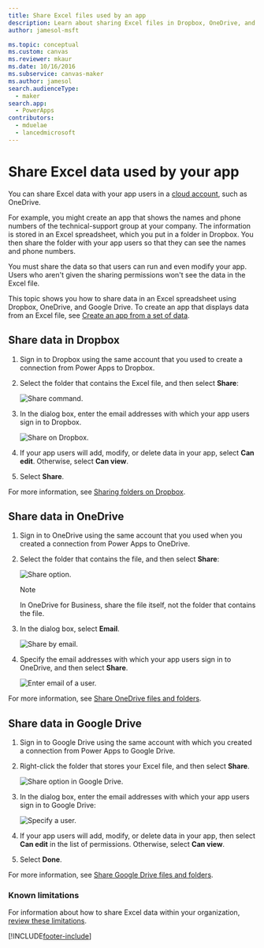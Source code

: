 ```yaml
---
title: Share Excel files used by an app
description: Learn about sharing Excel files in Dropbox, OneDrive, and Google Drive.
author: jamesol-msft

ms.topic: conceptual
ms.custom: canvas
ms.reviewer: mkaur
ms.date: 10/16/2016
ms.subservice: canvas-maker
ms.author: jamesol
search.audienceType: 
  - maker
search.app: 
  - PowerApps
contributors:
  - mduelae
  - lancedmicrosoft
---
```

# Share Excel data used by your app

You can share Excel data with your app users in a [cloud account](connections/cloud-storage-blob-connections.md), such as OneDrive.

For example, you might create an app that shows the names and phone numbers of the technical-support group at your company. The information is stored in an Excel spreadsheet, which you put in a folder in Dropbox. You then share the folder with your app users so that they can see the names and phone numbers.

You must share the data so that users can run and even modify your app. Users who aren't given the sharing permissions won't see the data in the Excel file.

This topic shows you how to share data in an Excel spreadsheet using Dropbox, OneDrive, and Google Drive. To create an app that displays data from an Excel file, see [Create an app from a set of data](get-started-create-from-data.md).

## Share data in Dropbox
1. Sign in to Dropbox using the same account that you used to create a connection from Power Apps to Dropbox.
2. Select the folder that contains the Excel file, and then select **Share**:  
   
    ![Share command.](./media/share-app-data/dropbox-share.png)
3. In the dialog box, enter the email addresses with which your app users sign in to Dropbox.  
   
    ![Share on Dropbox.](./media/share-app-data/dropbox-perms.png)
4. If your app users will add, modify, or delete data in your app,  select **Can edit**. Otherwise, select **Can view**.
5. Select **Share**.

For more information, see [Sharing folders on Dropbox](https://www.dropbox.com/en/help/19).

## Share data in OneDrive
1. Sign in to OneDrive using the same account that you used when you created a connection from Power Apps to OneDrive.
2. Select the folder that contains the file, and then select **Share**:  
   
    ![Share option.](./media/share-app-data/onedrive-share.png)
   
    > [!NOTE]
   > In OneDrive for Business, share the file itself, not the folder that contains the file.
3. In the dialog box, select **Email**.
   
    ![Share by email.](./media/share-app-data/onedrive-email.png)
4. Specify the email addresses with which your app users sign in to OneDrive, and then select **Share**.  
   
    ![Enter email of a user.](./media/share-app-data/onedrive-perms.png)

For more information, see [Share OneDrive files and folders](https://support.office.com/article/Share-OneDrive-files-and-folders-and-change-permissions-9fcc2f7d-de0c-4cec-93b0-a82024800c07).

## Share data in Google Drive
1. Sign in to Google Drive using the same account with which you created a connection from Power Apps to Google Drive.
2. Right-click the folder that stores your Excel file, and then select **Share**.  
   
    ![Share option in Google Drive.](./media/share-app-data/googledrive-share.png)
3. In the dialog box, enter the email addresses with which your app users sign in to Google Drive:  
   
    ![Specify a user.](./media/share-app-data/googledrive-perms.png)
4. If your app users will add, modify, or delete data in your app, then select **Can edit** in the list of permissions. Otherwise, select **Can view**.
5. Select **Done**.

For more information, see [Share Google Drive files and folders](https://support.google.com/drive/answer/2494822).

### Known limitations
For information about how to share Excel data within your organization, [review these limitations](connections/cloud-storage-blob-connections.md#known-limitations).



[!INCLUDE[footer-include](../../includes/footer-banner.md)]
